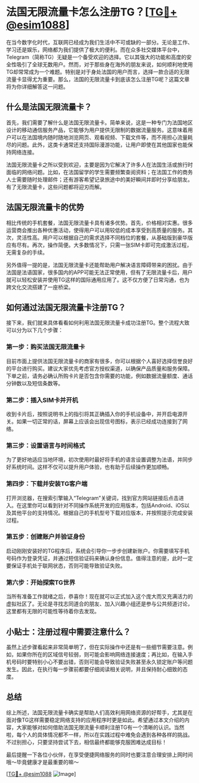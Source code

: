 # 法国无限流量卡怎么注册TG？[[TG💪+ @esim1088](https://t.me/s/esim1088)]

在当今数字化时代，互联网已经成为我们生活中不可或缺的一部分。无论是工作、学习还是娱乐，网络都为我们提供了极大的便利。而在众多社交媒体平台中，Telegram（简称TG）无疑是一个备受欢迎的选择。它以其强大的功能和高度的安全性吸引了全球无数用户。然而，对于那些身在海外的朋友来说，如何顺利地使用TG却常常成为一个难题。特别是对于身处法国的用户而言，选择一款合适的无限流量卡显得尤为重要。那么，法国的无限流量卡到底该怎么注册TG呢？这篇文章将为你详细解答这一问题。

## 什么是法国无限流量卡？

首先，我们需要了解什么是法国无限流量卡。简单来说，这是一种专门为法国地区设计的移动通信服务产品，它能够为用户提供无限制的数据流量服务。这意味着用户可以在法国境内随时随地浏览网页、观看视频、下载文件等，而不用担心流量耗尽的问题。此外，这类卡通常还支持国际漫游功能，让用户即使在其他国家也能保持网络连接。

法国无限流量卡之所以受到欢迎，主要是因为它解决了许多人在法国生活或旅行时面临的网络问题。比如，在法国留学的学生需要频繁查阅资料；在法国工作的商务人士需要随时处理邮件；还有游客希望记录旅途中的美好瞬间并即时分享给朋友。有了无限流量卡，这些问题都将迎刃而解。

## 法国无限流量卡的优势

相比传统的手机套餐，法国无限流量卡具有诸多优势。首先，价格相对实惠。很多运营商会推出各种优惠活动，使得用户可以用较低的成本享受到高质量的服务。其次，灵活性高。用户可以根据自己的需求选择不同档位的套餐，从基础版到豪华版应有尽有。再次，操作简便。大多数情况下，只需一张SIM卡即可完成激活过程，无需复杂的手续。

另外值得一提的是，法国无限流量卡还能帮助用户解决语言障碍带来的困扰。由于法国是法语国家，很多国内的APP可能无法正常使用，但有了无限流量卡后，用户就可以轻松安装并使用TG这样的国际通用应用了。这不仅方便了日常沟通，也为跨文化交流搭建了一座桥梁。

## 如何通过法国无限流量卡注册TG？

接下来，我们就来具体看看如何利用法国无限流量卡成功注册TG。整个流程大致可以分为以下几个步骤：

### 第一步：购买法国无限流量卡

目前市面上提供法国无限流量卡的商家有很多，你可以根据个人喜好选择信誉良好的平台进行购买。建议大家优先考虑官方授权渠道，以确保产品质量和服务保障。下单之前，请务必确认所购卡片是否包含你需要的功能，例如数据流量额度、通话分钟数以及短信条数等。

### 第二步：插入SIM卡并开机

收到卡片后，按照说明书上的指引将其正确插入你的手机设备中，并开启电源开关。如果一切正常的话，屏幕上应该会出现信号图标，表示已经成功连接到了网络。

### 第三步：设置语言与时间格式

为了更好地适应当地环境，初次使用时最好将手机的语言设置调整为法语，并同步好系统时间。这样不仅可以提升用户体验，也有助于后续操作更加顺畅。

### 第四步：下载并安装TG客户端

打开浏览器，在搜索引擎输入“Telegram”关键词，找到官方网站链接后点击进入。在这里你可以看到针对不同操作系统开发的应用版本，包括Android、iOS以及其他平台的支持情况。根据自己的手机型号下载对应版本，并按照提示完成安装过程。

### 第五步：创建账户并验证身份

启动刚刚安装好的TG程序后，系统会引导你一步步创建新账户。你需要填写手机号码作为登录凭证，并通过短信验证码来确认身份信息。值得注意的是，此时一定要保证手机处于联网状态，否则可能导致验证失败。

### 第六步：开始探索TG世界

当所有准备工作就绪之后，恭喜你！现在就可以正式加入这个庞大而又充满活力的虚拟社区了。无论是寻找志同道合的朋友、加入兴趣小组还是参与公共频道讨论，这里都有无限的可能性等待着你去发现。

## 小贴士：注册过程中需要注意什么？

虽然上述步骤看起来非常简单明了，但在实际操作中还是有一些细节需要注意。例如，如果你所在的区域信号较弱，则可能会影响网络连接速度；再比如，在输入手机号码时要特别小心不要出错，否则可能会导致验证失败甚至永久锁定账户等问题发生。因此，在执行每一步骤前都要仔细阅读相关说明，并且保持耐心细致的态度。

## 总结

综上所述，法国无限流量卡确实是帮助人们高效利用网络资源的好帮手，尤其是在面对像TG这样需要稳定网络支持的应用程序时更是如此。希望通过本文介绍的内容，大家能够对如何借助法国无限流量卡顺利注册TG有一个清晰的认识。当然啦，每个人的具体情况都不一样，所以在实践过程中难免会遇到各种各样的挑战。不过别担心，只要坚持尝试下去，相信最终都能够克服困难达成目标！

最后提醒一下各位小伙伴，在享受便捷网络服务的同时也要注意合理安排上网时间哦～毕竟健康才是最重要的嘛～

[[TG💪+ @esim1088](https://t.me/s/esim1088) ![Image](https://i.postimg.cc/4NQfJmqS/Snipaste-2025-05-13-00-14-12.png)]